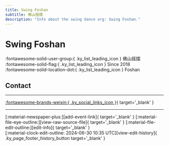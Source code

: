 ```yaml
---
title: Swing Foshan
subtitle: 佛山摇摆
description: "Info about the swing dance org: Swing Foshan."
---
```


# Swing Foshan

:fontawesome-solid-user-group:{ .ky_list_leading_icon } 佛山摇摆  
:fontawesome-solid-flag:{ .ky_list_leading_icon } Since 2018  
:fontawesome-solid-location-dot:{ .ky_list_leading_icon } Foshan  


## Contact


---

 [:fontawesome-brands-weixin:{ .ky_social_links_icon }](# "佛山摇摆 OomDila"){ target='_blank' }

---

<div class="ky_page_footer" markdown>
<div class="ky_page_footer_trailing" markdown="span">
[:material-newspaper-plus:][add-event-link]{ target='_blank' }
[:material-file-eye-outline:][view-raw-source-file]{ target='_blank' }
[:material-file-edit-outline:][edit-info]{ target='_blank' }
</div>
<div class="ky_page_footer_leading" markdown="span">
[:material-clock-edit-outline: 2024-06-30 10:35 UTC][view-edit-history]{ .ky_page_footer_history_button target='_blank' }
</div>
</div>

[add-event-link]: https://github.com/swingdance/events/issues/new?assignees=&labels=add+event&projects=&template=02-add_entity.yml&title=%5Bcn%5D%20%3CName%3E&region=cn&province=Guangdong&city=Foshan&org_id=swing-fo-shan "Add Event"
[view-raw-source-file]: https://github.com/swingdance/orgs/blob/main/cn/swing-fo-shan.json "View Raw Source File"
[edit-info]: https://github.com/swingdance/orgs/issues/new?assignees=&labels=update+org&projects=&template=03-update_entity.yml&title=%5Bcn%5D%20Swing%20Foshan&region=cn&id=swing-fo-shan&name=Swing%20Foshan "Edit Info"

[view-edit-history]: https://github.com/swingdance/orgs/commits/main/cn/swing-fo-shan.json "View Edit History"
